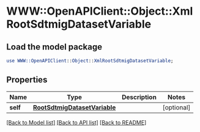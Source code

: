 # WWW::OpenAPIClient::Object::XmlRootSdtmigDatasetVariable

## Load the model package
```perl
use WWW::OpenAPIClient::Object::XmlRootSdtmigDatasetVariable;
```

## Properties
Name | Type | Description | Notes
------------ | ------------- | ------------- | -------------
**self** | [**RootSdtmigDatasetVariable**](RootSdtmigDatasetVariable.md) |  | [optional] 

[[Back to Model list]](../README.md#documentation-for-models) [[Back to API list]](../README.md#documentation-for-api-endpoints) [[Back to README]](../README.md)


